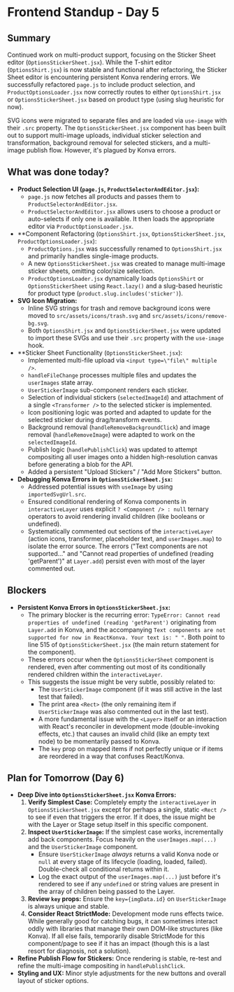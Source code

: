 # Frontend Standup - Day 5

## Summary

Continued work on multi-product support, focusing on the Sticker Sheet editor (`OptionsStickerSheet.jsx`). While the T-shirt editor (`OptionsShirt.jsx`) is now stable and functional after refactoring, the Sticker Sheet editor is encountering persistent Konva rendering errors. We successfully refactored `page.js` to include product selection, and `ProductOptionsLoader.jsx` now correctly routes to either `OptionsShirt.jsx` or `OptionsStickerSheet.jsx` based on product type (using slug heuristic for now).

SVG icons were migrated to separate files and are loaded via `use-image` with their `.src` property. The `OptionsStickerSheet.jsx` component has been built out to support multi-image uploads, individual sticker selection and transformation, background removal for selected stickers, and a multi-image publish flow. However, it's plagued by Konva errors.

## What was done today?

*   **Product Selection UI (`page.js`, `ProductSelectorAndEditor.jsx`):**
    *   `page.js` now fetches all products and passes them to `ProductSelectorAndEditor.jsx`.
    *   `ProductSelectorAndEditor.jsx` allows users to choose a product or auto-selects if only one is available. It then loads the appropriate editor via `ProductOptionsLoader.jsx`.
*   **Component Refactoring (`OptionsShirt.jsx`, `OptionsStickerSheet.jsx`, `ProductOptionsLoader.jsx`):
    *   `ProductOptions.jsx` was successfully renamed to `OptionsShirt.jsx` and primarily handles single-image products.
    *   A new `OptionsStickerSheet.jsx` was created to manage multi-image sticker sheets, omitting color/size selection.
    *   `ProductOptionsLoader.jsx` dynamically loads `OptionsShirt` or `OptionsStickerSheet` using `React.lazy()` and a slug-based heuristic for product type (`product.slug.includes('sticker')`).
*   **SVG Icon Migration:**
    *   Inline SVG strings for trash and remove background icons were moved to `src/assets/icons/trash.svg` and `src/assets/icons/remove-bg.svg`.
    *   Both `OptionsShirt.jsx` and `OptionsStickerSheet.jsx` were updated to import these SVGs and use their `.src` property with the `use-image` hook.
*   **Sticker Sheet Functionality (`OptionsStickerSheet.jsx`):
    *   Implemented multi-file upload via `<input type=\"file\" multiple />`.
    *   `handleFileChange` processes multiple files and updates the `userImages` state array.
    *   `UserStickerImage` sub-component renders each sticker.
    *   Selection of individual stickers (`selectedImageId`) and attachment of a single `<Transformer />` to the selected sticker is implemented.
    *   Icon positioning logic was ported and adapted to update for the selected sticker during drag/transform events.
    *   Background removal (`handleRemoveBackgroundClick`) and image removal (`handleRemoveImage`) were adapted to work on the `selectedImageId`.
    *   Publish logic (`handlePublishClick`) was updated to attempt compositing all user images onto a hidden high-resolution canvas before generating a blob for the API.
    *   Added a persistent "Upload Stickers" / "Add More Stickers" button.
*   **Debugging Konva Errors in `OptionsStickerSheet.jsx`:**
    *   Addressed potential issues with `useImage` by using `importedSvgUrl.src`.
    *   Ensured conditional rendering of Konva components in `interactiveLayer` uses explicit `? <Component /> : null` ternary operators to avoid rendering invalid children (like booleans or undefined).
    *   Systematically commented out sections of the `interactiveLayer` (action icons, transformer, placeholder text, and `userImages.map`) to isolate the error source. The errors ("Text components are not supported..." and "Cannot read properties of undefined (reading 'getParent')" at `Layer.add`) persist even with most of the layer commented out.

## Blockers

*   **Persistent Konva Errors in `OptionsStickerSheet.jsx`:**
    *   The primary blocker is the recurring error: `TypeError: Cannot read properties of undefined (reading 'getParent')` originating from `Layer.add` in Konva, and the accompanying `Text components are not supported for now in ReactKonva. Your text is: " "`. Both point to line 515 of `OptionsStickerSheet.jsx` (the main return statement for the component).
    *   These errors occur when the `OptionsStickerSheet` component is rendered, even after commenting out most of its conditionally rendered children within the `interactiveLayer`.
    *   This suggests the issue might be very subtle, possibly related to:
        *   The `UserStickerImage` component (if it was still active in the last test that failed).
        *   The print area `<Rect>` (the only remaining item if `UserStickerImage` was also commented out in the last test).
        *   A more fundamental issue with the `<Layer>` itself or an interaction with React's reconciler in development mode (double-invoking effects, etc.) that causes an invalid child (like an empty text node) to be momentarily passed to Konva.
        *   The `key` prop on mapped items if not perfectly unique or if items are reordered in a way that confuses React/Konva.

## Plan for Tomorrow (Day 6)

*   **Deep Dive into `OptionsStickerSheet.jsx` Konva Errors:**
    1.  **Verify Simplest Case:** Completely empty the `interactiveLayer` in `OptionsStickerSheet.jsx` except for perhaps a single, static `<Rect />` to see if even that triggers the error. If it does, the issue might be with the Layer or Stage setup itself in this specific component.
    2.  **Inspect `UserStickerImage`:** If the simplest case works, incrementally add back components. Focus heavily on the `userImages.map(...)` and the `UserStickerImage` component.
        *   Ensure `UserStickerImage` *always* returns a valid Konva node or `null` at every stage of its lifecycle (loading, loaded, failed). Double-check all conditional returns within it.
        *   Log the exact output of the `userImages.map(...)` just before it's rendered to see if any `undefined` or string values are present in the array of children being passed to the Layer.
    3.  **Review `key` props:** Ensure the `key={imgData.id}` on `UserStickerImage` is always unique and stable.
    4.  **Consider React StrictMode:** Development mode runs effects twice. While generally good for catching bugs, it can sometimes interact oddly with libraries that manage their own DOM-like structures (like Konva). If all else fails, temporarily disable StrictMode for this component/page to see if it has an impact (though this is a last resort for diagnosis, not a solution).
*   **Refine Publish Flow for Stickers:** Once rendering is stable, re-test and refine the multi-image compositing in `handlePublishClick`.
*   **Styling and UX:** Minor style adjustments for the new buttons and overall layout of sticker options.
